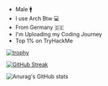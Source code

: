 - Male :mens:
- I use Arch Btw :computer:
- From Germany :de:
- I'm Uploading my Coding Journey
- Top 1% on TryHackMe




[![trophy](https://github-profile-trophy.vercel.app/?username=Yqno&theme=tokyonight)](https://github.com/ryo-ma/github-profile-trophy)

[![GitHub Streak](https://streak-stats.demolab.com?user=Yqno&theme=tokyonight)](https://git.io/streak-stats)

![Anurag's GitHub stats](https://github-readme-stats.vercel.app/api?username=Yqno&show_icons=true&theme=tokyonight)






